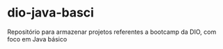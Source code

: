 # dio-java-basci
Repositório para armazenar projetos referentes a bootcamp da DIO, com foco em Java básico
